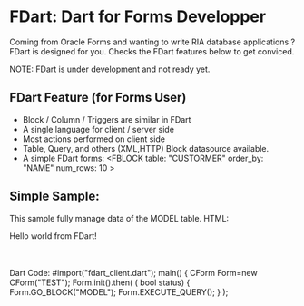 FDart: Dart for Forms Developper
================================

Coming from Oracle Forms and wanting to write RIA database applications ?
FDart is designed for you.
Checks the FDart features below to get conviced.

NOTE: FDart is under development and not ready yet. 

FDart Feature (for Forms User)
------------------------------
* Block / Column / Triggers are similar in FDart
* A single language for client / server side
* Most actions performed on client side
* Table, Query, and others (XML,HTTP) Block datasource available.
* A simple FDart forms: <HTML><FBLOCK table: "CUSTORMER" order_by: "NAME" num_rows: 10 ></FBLOCK><HTML>

Simple Sample:
--------------
This sample fully manage data of the MODEL table.
HTML:
    <!DOCTYPE html>
    <html>
      <head>
        <meta charset="utf-8">
        <title>FDart Sample</title>
      </head>
      <body>
        <p>Hello world from FDart!</p>   
        <block  name="MODEL" query="SELECT NAME FROM MODEL">      
        </bock>
        <script type="application/dart" src="test.dart"></script>
        <script src="http://dart.googlecode.com/svn/branches/bleeding_edge/dart/client/dart.js"></script>
      </body>
    </html>
Dart Code:
    #import("fdart_client.dart");
    main() {
     CForm Form=new CForm("TEST");
     Form.init(<database connection>).then( ( bool status) {
         Form.GO_BLOCK("MODEL");
         Form.EXECUTE_QUERY();
     }
    );


